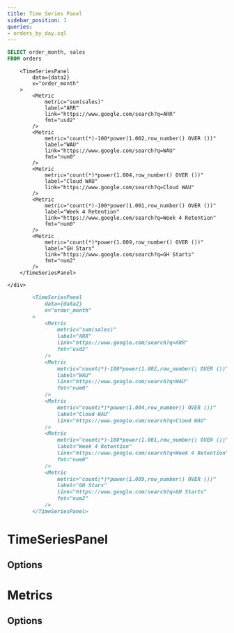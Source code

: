 ```yaml
---
title: Time Series Panel
sidebar_position: 1
queries: 
- orders_by_day.sql
---
```


```sql data2
SELECT order_month, sales
FROM orders 
```

<DocTab>
    <div slot='preview'>

		<TimeSeriesPanel
			data={data2}
			x="order_month"
		>
			<Metric
				metric="sum(sales)"
				label="ARR"
				link="https://www.google.com/search?q=ARR"
				fmt="usd2"
			/>
			<Metric
				metric="count(*)-100*power(1.002,row_number() OVER ())"
				label="WAU"
				link="https://www.google.com/search?q=WAU"
				fmt="num0"
			/>
			<Metric
				metric="count(*)*power(1.004,row_number() OVER ())"
				label="Cloud WAU"
				link="https://www.google.com/search?q=Cloud WAU"
			/>
			<Metric
				metric="count(*)-100*power(1.001,row_number() OVER ())"
				label="Week 4 Retention"
				link="https://www.google.com/search?q=Week 4 Retention"
				fmt="num0"
			/>
			<Metric
				metric="count(*)*power(1.009,row_number() OVER ())"
				label="GH Stars"
				link="https://www.google.com/search?q=GH Starts"
				fmt="num2"
			/>
		</TimeSeriesPanel>
		
    </div>

```markdown
		<TimeSeriesPanel
			data={data2}
			x="order_month"
		>
			<Metric
				metric="sum(sales)"
				label="ARR"
				link="https://www.google.com/search?q=ARR"
				fmt="usd2"
			/>
			<Metric
				metric="count(*)-100*power(1.002,row_number() OVER ())"
				label="WAU"
				link="https://www.google.com/search?q=WAU"
				fmt="num0"
			/>
			<Metric
				metric="count(*)*power(1.004,row_number() OVER ())"
				label="Cloud WAU"
				link="https://www.google.com/search?q=Cloud WAU"
			/>
			<Metric
				metric="count(*)-100*power(1.001,row_number() OVER ())"
				label="Week 4 Retention"
				link="https://www.google.com/search?q=Week 4 Retention"
				fmt="num0"
			/>
			<Metric
				metric="count(*)*power(1.009,row_number() OVER ())"
				label="GH Stars"
				link="https://www.google.com/search?q=GH Starts"
				fmt="num2"
			/>
		</TimeSeriesPanel>
```
</DocTab>

# TimeSeriesPanel

## Options

<PropListing
    name="data"  
	description="Query name, wrapped in curly braces"  
    options="query name"
/>
<PropListing
    name="x"  
    options='column name'
	description="Column to use for the x-axis of the chart"
/>

# Metrics

## Options

<PropListing
    name="metric"  
    options='column name'
	description="Column to use for the x-axis of the chart"
/>
<PropListing
    name="label"  
    options='string'
	description="metric panel title"
/>
<PropListing
    name=fmt
    description="Format to use for x column (<a class=markdown href='/core-concepts/formatting'>see available formats<a/>)"
    options="Excel-style format | built-in format name | custom format name"
/>
